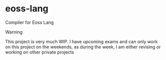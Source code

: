 # eoss-lang
Compiler for Eoss Lang

> [!WARNING]
> This project is very much WIP. I have upcoming exams and can only work on this project on the weekends, as
> during the week, I am either revising or working on other private projects
